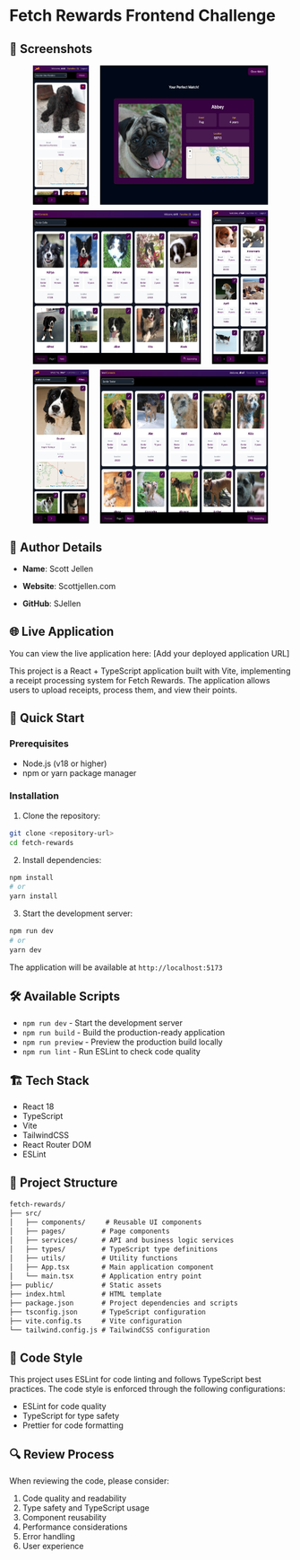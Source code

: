# Fetch Rewards Frontend Challenge

## 📸 Screenshots

<div align="center">
  <div style="display: flex; justify-content: center; gap: 20px; margin: 10px;">
    <img src="src/assets/1.png" width="100" height="auto" alt="Screenshot 1">
    <img src="src/assets/2.png" width="300" height="auto" alt="Screenshot 2">
  </div>
  
  <div style="display: flex; justify-content: center; gap: 20px; margin: 10px;">
    <img src="src/assets/3.png" width="300" height="auto" alt="Screenshot 3">
    <img src="src/assets/4.png" width="100" height="auto" alt="Screenshot 4">
  </div>

  <div style="display: flex; justify-content: center; gap: 20px; margin: 10px;">
    <img src="src/assets/5.png" width="100" height="auto" alt="Screenshot 5">
    <img src="src/assets/6.png" width="300" height="auto" alt="Screenshot 6">
  </div>
</div>

## 👤 Author Details

- **Name**: Scott Jellen
- **Website**: Scottjellen.com

- **GitHub**: SJellen

## 🌐 Live Application

You can view the live application here: [Add your deployed application URL]

This project is a React + TypeScript application built with Vite, implementing a receipt processing system for Fetch Rewards. The application allows users to upload receipts, process them, and view their points.

## 🚀 Quick Start

### Prerequisites

- Node.js (v18 or higher)
- npm or yarn package manager

### Installation

1. Clone the repository:

```bash
git clone <repository-url>
cd fetch-rewards
```

2. Install dependencies:

```bash
npm install
# or
yarn install
```

3. Start the development server:

```bash
npm run dev
# or
yarn dev
```

The application will be available at `http://localhost:5173`

## 🛠️ Available Scripts

- `npm run dev` - Start the development server
- `npm run build` - Build the production-ready application
- `npm run preview` - Preview the production build locally
- `npm run lint` - Run ESLint to check code quality

## 🏗️ Tech Stack

- React 18
- TypeScript
- Vite
- TailwindCSS
- React Router DOM
- ESLint

## 📁 Project Structure

```
fetch-rewards/
├── src/
│   ├── components/     # Reusable UI components
│   ├── pages/         # Page components
│   ├── services/      # API and business logic services
│   ├── types/         # TypeScript type definitions
│   ├── utils/         # Utility functions
│   ├── App.tsx        # Main application component
│   └── main.tsx       # Application entry point
├── public/            # Static assets
├── index.html         # HTML template
├── package.json       # Project dependencies and scripts
├── tsconfig.json      # TypeScript configuration
├── vite.config.ts     # Vite configuration
└── tailwind.config.js # TailwindCSS configuration
```

## 📝 Code Style

This project uses ESLint for code linting and follows TypeScript best practices. The code style is enforced through the following configurations:

- ESLint for code quality
- TypeScript for type safety
- Prettier for code formatting

## 🔍 Review Process

When reviewing the code, please consider:

1. Code quality and readability
2. Type safety and TypeScript usage
3. Component reusability
4. Performance considerations
5. Error handling
6. User experience
